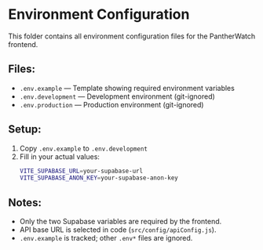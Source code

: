 ﻿# Environment Configuration

This folder contains all environment configuration files for the PantherWatch frontend.

## Files:

- `.env.example` — Template showing required environment variables
- `.env.development` — Development environment (git-ignored)
- `.env.production` — Production environment (git-ignored)

## Setup:

1. Copy `.env.example` to `.env.development`
2. Fill in your actual values:
   ```bash
   VITE_SUPABASE_URL=your-supabase-url
   VITE_SUPABASE_ANON_KEY=your-supabase-anon-key
   ```

## Notes:

- Only the two Supabase variables are required by the frontend.
- API base URL is selected in code (`src/config/apiConfig.js`).
- `.env.example` is tracked; other `.env*` files are ignored.